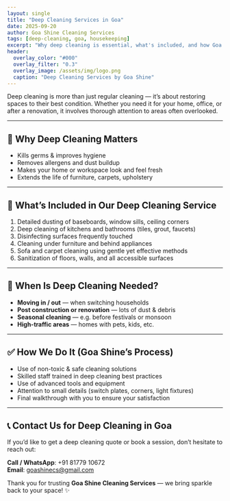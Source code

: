 ```yaml
---
layout: single
title: "Deep Cleaning Services in Goa"
date: 2025-09-20
author: Goa Shine Cleaning Services
tags: [deep-cleaning, goa, housekeeping]
excerpt: "Why deep cleaning is essential, what's included, and how Goa Shine ensures spotless results."
header:
  overlay_color: "#000"
  overlay_filter: "0.3"
  overlay_image: /assets/img/logo.png
  caption: "Deep Cleaning Services by Goa Shine"
---
```


Deep cleaning is more than just regular cleaning — it’s about restoring spaces to their best condition. Whether you need it for your home, office, or after a renovation, it involves thorough attention to areas often overlooked.

---

## 🌟 Why Deep Cleaning Matters

- Kills germs & improves hygiene  
- Removes allergens and dust buildup  
- Makes your home or workspace look and feel fresh  
- Extends the life of furniture, carpets, upholstery  

---

## 🧽 What’s Included in Our Deep Cleaning Service

1. Detailed dusting of baseboards, window sills, ceiling corners  
2. Deep cleaning of kitchens and bathrooms (tiles, grout, faucets)  
3. Disinfecting surfaces frequently touched  
4. Cleaning under furniture and behind appliances  
5. Sofa and carpet cleaning using gentle yet effective methods  
6. Sanitization of floors, walls, and all accessible surfaces  

---

## 📅 When Is Deep Cleaning Needed?

- **Moving in / out** — when switching households  
- **Post construction or renovation** — lots of dust & debris  
- **Seasonal cleaning** — e.g. before festivals or monsoon  
- **High-traffic areas** — homes with pets, kids, etc.  

---

## ✅ How We Do It (Goa Shine’s Process)

- Use of non-toxic & safe cleaning solutions  
- Skilled staff trained in deep cleaning best practices  
- Use of advanced tools and equipment  
- Attention to small details (switch plates, corners, light fixtures)  
- Final walkthrough with you to ensure your satisfaction  

---

## 📞 Contact Us for Deep Cleaning in Goa

If you’d like to get a deep cleaning quote or book a session, don’t hesitate to reach out:

**Call / WhatsApp**: +91 81779 10672  
**Email**: goashinecs@gmail.com  

Thank you for trusting **Goa Shine Cleaning Services** — we bring sparkle back to your space! ✨
